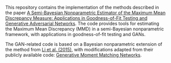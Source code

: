 This repository contains the implementation of the methods described in the paper [A Semi-Bayesian Nonparametric Estimator of the Maximum Mean Discrepancy Measure: Applications in Goodness-of-Fit Testing and Generative Adversarial Networks](https://arxiv.org/abs/2303.02637). The code provides tools for estimating the Maximum Mean Discrepancy (MMD) in a semi-Bayesian nonparametric framework, with applications in goodness-of-fit testing and GANs.

The GAN-related code is based on a Bayesian nonparametric extension of the method from [Li et al. (2015)](https://proceedings.mlr.press/v37/li15.html), with modifications adapted from their publicly available code: [Generative Moment Matching Networks](https://www.dropbox.com/scl/fi/azhw307hgk5v08hy5byix/Generative-Moment-Matching-Networks-master.zip?e=1&rlkey=sclg4jo4noe4m4igwa6a624x7).
